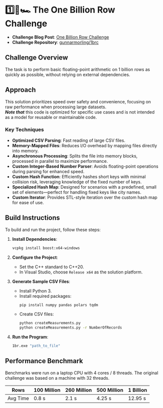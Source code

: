 # 1️⃣🐝🏎️ The One Billion Row Challenge

- **Challenge Blog Post**: [One Billion Row Challenge](https://www.morling.dev/blog/one-billion-row-challenge/)
- **Challenge Repository**: [gunnarmorling/1brc](https://github.com/gunnarmorling/1brc)

## Challenge Overview

The task is to perform basic floating-point arithmetic on 1 billion rows as quickly as possible, without relying on external dependencies.

## Approach

This solution prioritizes speed over safety and convenience, focusing on raw performance when processing large datasets. <br> _**Note that**_  this code is optimized for specific use cases and is not intended as a model for reusable or maintainable code.

### Key Techniques

- **Optimized CSV Parsing**: Fast reading of large CSV files.
- **Memory-Mapped Files**: Reduces I/O overhead by mapping files directly into memory.
- **Asynchronous Processing**: Splits the file into memory blocks, processed in parallel to maximize performance.
- **Custom Integer-Based Number Parser**: Avoids floating-point operations during parsing for enhanced speed.
- **Custom Hash Function**: Efficiently hashes short keys with minimal collision risk, leveraging knowledge of the fixed number of keys.
- **Specialized Hash Map**: Designed for scenarios with a predefined, small set of elements—perfect for handling fixed keys like city names.
- **Custom Iterator**: Provides STL-style iteration over the custom hash map for ease of use.

## Build Instructions

To build and run the project, follow these steps:

1. **Install Dependencies**:
   ```bash
   vcpkg install boost:x64-windows
   ```
2. **Configure the Project**:
   - Set the C++ standard to C++20.
   - In Visual Studio, choose `Release x64` as the solution platform.

3. **Generate Sample CSV Files**:
   - Install Python 3.
   - Install required packages:
     ```bash
     pip install numpy pandas polars tqdm
     ```
   - Create CSV files:
     ```bash
     python createMeasurements.py
     python createMeasurements.py -r NumberOfRecords
     ```

4. **Run the Program**:
   ```bash
   1br.exe "path_to_file"
   ```

## Performance Benchmark

Benchmarks were run on a laptop CPU with 4 cores / 8 threads. The original challenge was based on a machine with 32 threads.

| Rows       | 100 Million | 260 Million | 500 Million | 1 Billion |
|------------|-------------|-------------|-------------|-----------|
| Avg Time   | 0.8 s       | 2.1 s       | 4.25 s      | 12.95 s   |
